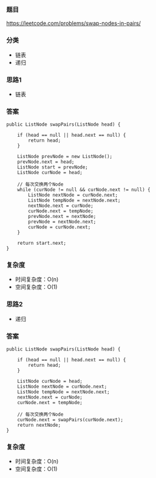 ### 题目
https://leetcode.com/problems/swap-nodes-in-pairs/

### 分类
* 链表
* 递归

### 思路1
* 链表

### 答案
```
public ListNode swapPairs(ListNode head) {

    if (head == null || head.next == null) {
        return head;
    }

    ListNode prevNode = new ListNode();
    prevNode.next = head;
    ListNode start = prevNode;
    ListNode curNode = head;
    
    // 每次交换两个Node
    while (curNode != null && curNode.next != null) {
        ListNode nextNode = curNode.next;
        ListNode tempNode = nextNode.next;
        nextNode.next = curNode;
        curNode.next = tempNode;
        prevNode.next = nextNode;
        prevNode = nextNode.next;
        curNode = curNode.next;
    }
    
    return start.next;
}
```

### 复杂度
* 时间复杂度：O(n)
* 空间复杂度：O(1)

### 思路2
* 递归

### 答案
```
public ListNode swapPairs(ListNode head) {
    
    if (head == null || head.next == null) {
        return head;
    }
    
    ListNode curNode = head;
    ListNode nextNode = curNode.next;
    ListNode tempNode = nextNode.next;
    nextNode.next = curNode;
    curNode.next = tempNode;
    
    // 每次交换两个Node
    curNode.next = swapPairs(curNode.next);
    return nextNode;
}
```

### 复杂度
* 时间复杂度：O(n)
* 空间复杂度：O(1)
